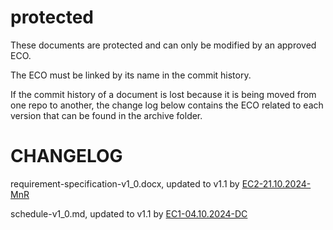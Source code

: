 # protected

These documents are protected and can only be modified by an approved ECO.

The ECO must be linked by its name in the commit history.

If the commit history of a document is lost because it is being moved from one repo to another, the change log below contains the ECO related to each version that can be found in the archive folder.

# CHANGELOG

requirement-specification-v1_0.docx, updated to v1.1 by [EC2-21.10.2024-MnR](/ECOs/EC2-21.10.2024-MnR.pdf)

schedule-v1_0.md, updated to v1.1 by [EC1-04.10.2024-DC](/ECOs/EC1-04.20.2024-DC.pdf)